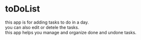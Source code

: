 # toDoList
this app is for adding tasks to do in a day. <br />
you can also edit or detele the tasks.<br />
this app helps you manage and organize done and undone tasks. 
